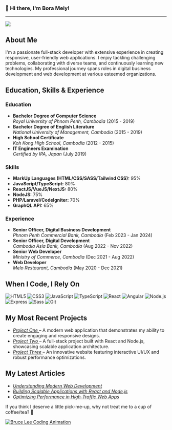 ### 👋 Hi there, I'm Bora Meiy!

---

![](https://komarev.com/ghpvc/?username=borameiy&color=fb4362)

## About Me
I'm a passionate full-stack developer with extensive experience in creating responsive, user-friendly web applications. I enjoy tackling challenging problems, collaborating with diverse teams, and continuously learning new technologies. My professional journey spans roles in digital business development and web development at various esteemed organizations.

## Education, Skills & Experience

### Education
- **Bachelor Degree of Computer Science**  
  *Royal University of Phnom Penh, Cambodia* (2015 - 2019)
- **Bachelor Degree of English Literature**  
  *National University of Management, Cambodia* (2015 - 2019)
- **High School Certificate**  
  *Koh Kong High School, Cambodia* (2012 - 2015)
- **IT Engineers Examination**  
  *Certified by IPA, Japan* (July 2019)

### Skills
- **MarkUp Languages (HTML/CSS/SASS/Tailwind CSS):** 95%
- **JavaScript/TypeScript:** 80%
- **ReactJS/VueJS/NextJS:** 80%
- **NodeJS:** 75%
- **PHP/Laravel/CodeIgniter:** 70%
- **GraphQL API:** 65%

### Experience
- **Senior Officer, Digital Business Development**  
  *Phnom Penh Commercial Bank, Cambodia* (Feb 2023 - Jan 2024)
- **Senior Officer, Digital Development**  
  *Cambodia Asia Bank, Cambodia* (Aug 2022 - Nov 2022)
- **Senior Web Developer**  
  *Ministry of Commerce, Cambodia* (Dec 2021 - Aug 2022)
- **Web Developer**  
  *Melo Restaurant, Cambodia* (May 2020 - Dec 2021)

## When I Code, I Rely On
<p>
  <img alt="HTML5" src="https://img.shields.io/badge/-HTML5-E34F26?style=flat-square&logo=html5&logoColor=white" />
  <img alt="CSS3" src="https://img.shields.io/badge/-CSS3-1572B6?style=flat-square&logo=css3&logoColor=white" />
  <img alt="JavaScript" src="https://img.shields.io/badge/-JavaScript-f7df1c?style=flat-square&logo=javascript&logoColor=black" />
  <img alt="TypeScript" src="https://img.shields.io/badge/-TypeScript-007ACC?style=flat-square&logo=typescript&logoColor=white" />
  <img alt="React" src="https://img.shields.io/badge/-React-45b8d8?style=flat-square&logo=react&logoColor=white" />
  <img alt="Angular" src="https://img.shields.io/badge/-Angular-DD0031?style=flat-square&logo=angular&logoColor=white" />
  <img alt="Node.js" src="https://img.shields.io/badge/-Node.js-43853d?style=flat-square&logo=node.js&logoColor=white" />
  <img alt="Express" src="https://img.shields.io/badge/-Express-000000?style=flat-square&logo=express&logoColor=white" />
  <img alt="Sass" src="https://img.shields.io/badge/-Sass-CC6699?style=flat-square&logo=sass&logoColor=white" />
  <img alt="Git" src="https://img.shields.io/badge/-Git-F05032?style=flat-square&logo=git&logoColor=white" />
</p>

## My Most Recent Projects
<ul>
  <li>
    <a href="https://borameiy.netlify.app/project1" target="_blank">
      <i>Project One</i>
    </a> – A modern web application that demonstrates my ability to create engaging and responsive designs.
  </li>
  <li>
    <a href="https://borameiy.netlify.app/project2" target="_blank">
      <i>Project Two</i>
    </a> – A full-stack project built with React and Node.js, showcasing scalable application architecture.
  </li>
  <li>
    <a href="https://borameiy.netlify.app/project3" target="_blank">
      <i>Project Three</i>
    </a> – An innovative website featuring interactive UI/UX and robust performance optimizations.
  </li>
</ul>

## My Latest Articles
<ul>
  <li>
    <a href="https://medium.com/@borameiy/article-1" target="_blank">
      <i>Understanding Modern Web Development</i>
    </a>
  </li>
  <li>
    <a href="https://medium.com/@borameiy/article-2" target="_blank">
      <i>Building Scalable Applications with React and Node.js</i>
    </a>
  </li>
  <li>
    <a href="https://medium.com/@borameiy/article-3" target="_blank">
      <i>Optimizing Performance in High-Traffic Web Apps</i>
    </a>
  </li>
</ul>

If you think I deserve a little pick-me-up, why not treat me to a cup of coffee/tea? 🥺

<a href="https://www.buymeacoffee.com/borameiy" target="_blank">
  <img src="https://media.giphy.com/media/WIWkbxsI9ExSo/giphy.gif?cid=790b7611sfki7yxgd2bls1ayzjvbcaburwr8upvzkxvqmiea&ep=v1_gifs_search&rid=giphy.gif&ct=g" alt="Bruce Lee Coding Animation" />
  
</a>

